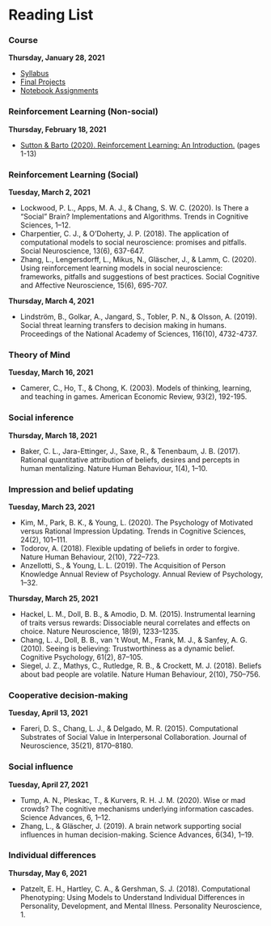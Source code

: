 # Reading List

### Course
**Thursday, January 28, 2021**
- [Syllabus](module-00-00_Syllabus.html)
- [Final Projects]()
- [Notebook Assignments]()

### Reinforcement Learning (Non-social)
**Thursday, February 18, 2021**
- [Sutton & Barto (2020). Reinforcement Learning: An Introduction.](http://incompleteideas.net/book/the-book.html) (pages 1-13)

### Reinforcement Learning (Social)
**Tuesday, March 2, 2021**
- Lockwood, P. L., Apps, M. A. J., & Chang, S. W. C. (2020). Is There a “Social” Brain? Implementations and Algorithms. Trends in Cognitive Sciences, 1–12.
- Charpentier, C. J., & O’Doherty, J. P. (2018). The application of computational models to social neuroscience: promises and pitfalls. Social Neuroscience, 13(6), 637-647.
- Zhang, L., Lengersdorff, L., Mikus, N., Gläscher, J., & Lamm, C. (2020). Using reinforcement learning models in social neuroscience: frameworks, pitfalls and suggestions of best practices. Social Cognitive and Affective Neuroscience, 15(6), 695-707.

**Thursday, March 4, 2021**
- Lindström, B., Golkar, A., Jangard, S., Tobler, P. N., & Olsson, A. (2019). Social threat learning transfers to decision making in humans. Proceedings of the National Academy of Sciences, 116(10), 4732-4737.

### Theory of Mind
**Tuesday, March 16, 2021**
- Camerer, C., Ho, T., & Chong, K. (2003). Models of thinking, learning, and teaching in games. American Economic Review, 93(2), 192-195.

### Social inference
**Thursday, March 18, 2021**
- Baker, C. L., Jara-Ettinger, J., Saxe, R., & Tenenbaum, J. B. (2017). Rational quantitative attribution of beliefs, desires and percepts in human mentalizing. Nature Human Behaviour, 1(4), 1–10.

### Impression and belief updating
**Tuesday, March 23, 2021**
- Kim, M., Park, B. K., & Young, L. (2020). The Psychology of Motivated versus Rational Impression Updating. Trends in Cognitive Sciences, 24(2), 101–111. 
- Todorov, A. (2018). Flexible updating of beliefs in order to forgive. Nature Human Behaviour, 2(10), 722–723.
- Anzellotti, S., & Young, L. L. (2019). The Acquisition of Person Knowledge Annual Review of Psychology. Annual Review of Psychology, 1–32.

**Thursday, March 25, 2021**
- Hackel, L. M., Doll, B. B., & Amodio, D. M. (2015). Instrumental learning of traits versus rewards: Dissociable neural correlates and effects on choice. Nature Neuroscience, 18(9), 1233–1235.
- Chang, L. J., Doll, B. B., van ’t Wout, M., Frank, M. J., & Sanfey, A. G. (2010). Seeing is believing: Trustworthiness as a dynamic belief. Cognitive Psychology, 61(2), 87–105.
- Siegel, J. Z., Mathys, C., Rutledge, R. B., & Crockett, M. J. (2018). Beliefs about bad people are volatile. Nature Human Behaviour, 2(10), 750–756.

### Cooperative decision-making
**Tuesday, April 13, 2021**
- Fareri, D. S., Chang, L. J., & Delgado, M. R. (2015). Computational Substrates of Social Value in Interpersonal Collaboration. Journal of Neuroscience, 35(21), 8170–8180.

### Social influence
**Tuesday, April 27, 2021**
- Tump, A. N., Pleskac, T., & Kurvers, R. H. J. M. (2020). Wise or mad crowds? The cognitive mechanisms underlying information cascades. Science Advances, 6, 1–12.
- Zhang, L., & Gläscher, J. (2019). A brain network supporting social influences in human decision-making. Science Advances, 6(34), 1–19. 

### Individual differences
**Thursday, May 6, 2021**
- Patzelt, E. H., Hartley, C. A., & Gershman, S. J. (2018). Computational Phenotyping: Using Models to Understand Individual Differences in Personality, Development, and Mental Illness. Personality Neuroscience, 1.